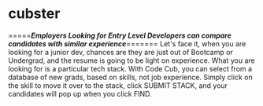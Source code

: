 # cubster
=====*****Employers Looking for Entry Level Developers can compare candidates with similar experience*****=======
Let's face it, when you are looking for a junior dev, chances are they are just out of Bootcamp or Undergrad, and the resume is going to be light on experience. What you are looking for is a particular tech stack. With Code Cub, you can select from a database of new grads, based on skills, not job experience. Simply click on the skill to move it over to the stack, click SUBMIT STACK, and your candidates will pop up when you click FIND.

